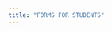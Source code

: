 ```yaml
---
title: "FORMS FOR STUDENTS"
---
```

<object data="https://www.niser.ac.in/content/student-forms" width="600" height="400"> <embed src="https://www.niser.ac.in/content/student-forms" width="600" height="400"> </embed> </object>